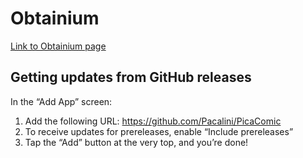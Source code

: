 # Obtainium

[Link to Obtainium page](https://github.com/ImranR98/Obtainium)

## Getting updates from GitHub releases

In the “Add App” screen:
1. Add the following URL: https://github.com/Pacalini/PicaComic
2. To receive updates for prereleases, enable “Include prereleases”
4. Tap the “Add” button at the very top, and you’re done!